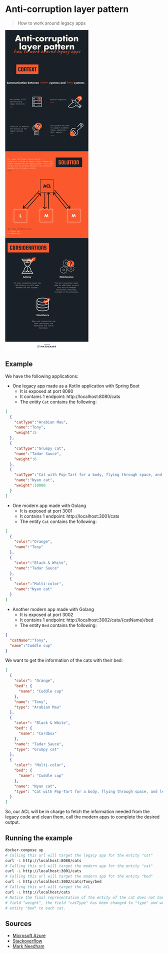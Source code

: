 # Anti-corruption layer pattern

> How to work around legacy apps

![ACL](acl.png)

## Example

We have the following applications:

- One legacy app made as a Kotlin application with Spring Boot
  - It is exposed at port 8080
  - It contains 1 endpoint: http://localhost:8080/cats
  - The entity `Cat` contains the following:

```json
[
  {
    "catType":"Arabian Mau",
    "name":"Tony",
    "weight":5
  },
  {
    "catType":"Grumpy cat",
    "name":"Tadar Sauce",
    "weight":6
  },
  {
    "catType":"Cat with Pop-Tart for a body, flying through space, and leaving a rainbow trail behind it",
    "name":"Nyan cat",
    "weight":10000
  }
]
```

- One modern app made with Golang
  - It is exposed at port 3001
  - It contains 1 endpoint: http://localhost:3001/cats
  - The entity `Cat` contains the following:

```json
[
  {
    "color":"Orange",
    "name":"Tony"
  },
  {
    "color":"Black & White",
    "name":"Tadar Sauce"
  },
  {
    "color":"Multi-color",
    "name":"Nyan cat"
  }
]
```

- Another modern app made with Golang
  - It is exposed at port 3002
  - It contains 1 endpoint: http://localhost:3002/cats/{catName}/bed
  - The entity `Bed` contains the following:

```json
{
  "catName":"Tony",
  "name":"Cuddle cup"
}
```

We want to get the information of the cats with their bed:

```json
[
  {
    "color": "Orange",
    "bed": {
      "name": "Cuddle cup"
    },
    "name": "Tony",
    "type": "Arabian Mau"
  },
  {
    "color": "Black & White",
    "bed": {
      "name": "Cardbox"
    },
    "name": "Tadar Sauce",
    "type": "Grumpy cat"
  },
  {
    "color": "Multi-color",
    "bed": {
      "name": "Cuddle cup"
    },
    "name": "Nyan cat",
    "type": "Cat with Pop-Tart for a body, flying through space, and leaving a rainbow trail behind it"
  }
]
```

So, our ACL will be in charge to fetch the information needed from the legacy code and clean them,
call the modern apps to complete the desired output.

## Running the example

```bash
docker-compose up
# Calling this url will target the legacy app for the entity "cat"
curl -L http://localhost:8080/cats
# Calling this url will target the modern app for the entity "cat"
curl -L http://localhost:3001/cats
# Calling this url will target the modern app for the entity "bed"
curl -L http://localhost:3002/cats/Tony/bed
# Calling this url will target the ACL
curl -L http://localhost/cats
# Notice the final representation of the entity of the cat does not have the undesired
# field "weight", the field "catType" has been changed to "type" and we linked the
# entity "bed" to each cat.
```

## Sources

- [Microsoft Azure](https://docs.microsoft.com/en-us/azure/architecture/patterns/anti-corruption-layer)
- [Stackoverflow](https://softwareengineering.stackexchange.com/questions/184464/what-is-an-anti-corruption-layer-and-how-is-it-used)
- [Mark Needham](http://www.markhneedham.com/blog/2009/07/07/domain-driven-design-anti-corruption-layer/)
